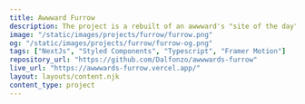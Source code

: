 ```yaml
---
title: Awwward Furrow
description: The project is a rebuilt of an awwward's "site of the day" winning page. The idea behind this was to get a better understanding of the canvas and to make some awesome animations.
image: "/static/images/projects/furrow/furrow.png"
og: "/static/images/projects/furrow/furrow-og.png"
tags: ["NextJs", "Styled Components", "Typescript", "Framer Motion"]
repository_url: "https://github.com/Dalfonzo/awwwards-furrow"
live_url: "https://awwwards-furrow.vercel.app/"
layout: layouts/content.njk
content_type: project
---
```


<!-- <p>[WIP] - Coming soon...</p> -->
